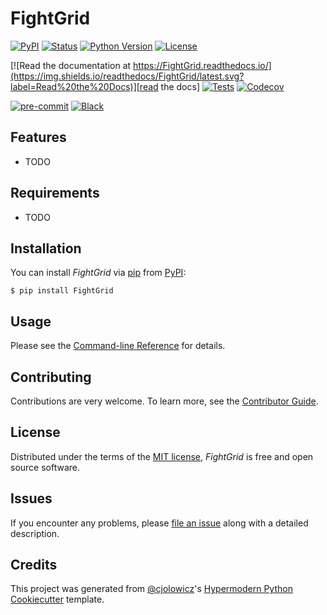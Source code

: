 # FightGrid

[![PyPI](https://img.shields.io/pypi/v/FightGrid.svg)][pypi_]
[![Status](https://img.shields.io/pypi/status/FightGrid.svg)][status]
[![Python Version](https://img.shields.io/pypi/pyversions/FightGrid)][python version]
[![License](https://img.shields.io/pypi/l/FightGrid)][license]

[![Read the documentation at https://FightGrid.readthedocs.io/](https://img.shields.io/readthedocs/FightGrid/latest.svg?label=Read%20the%20Docs)][read the docs]
[![Tests](https://github.com/UnicycleDumpTruck/FightGrid/workflows/Tests/badge.svg)][tests]
[![Codecov](https://codecov.io/gh/UnicycleDumpTruck/FightGrid/branch/main/graph/badge.svg)][codecov]

[![pre-commit](https://img.shields.io/badge/pre--commit-enabled-brightgreen?logo=pre-commit&logoColor=white)][pre-commit]
[![Black](https://img.shields.io/badge/code%20style-black-000000.svg)][black]

[pypi_]: https://pypi.org/project/FightGrid/
[status]: https://pypi.org/project/FightGrid/
[python version]: https://pypi.org/project/FightGrid
[read the docs]: https://FightGrid.readthedocs.io/
[tests]: https://github.com/UnicycleDumpTruck/FightGrid/actions?workflow=Tests
[codecov]: https://app.codecov.io/gh/UnicycleDumpTruck/FightGrid
[pre-commit]: https://github.com/pre-commit/pre-commit
[black]: https://github.com/psf/black

## Features

- TODO

## Requirements

- TODO

## Installation

You can install _FightGrid_ via [pip] from [PyPI]:

```console
$ pip install FightGrid
```

## Usage

Please see the [Command-line Reference] for details.

## Contributing

Contributions are very welcome.
To learn more, see the [Contributor Guide].

## License

Distributed under the terms of the [MIT license][license],
_FightGrid_ is free and open source software.

## Issues

If you encounter any problems,
please [file an issue] along with a detailed description.

## Credits

This project was generated from [@cjolowicz]'s [Hypermodern Python Cookiecutter] template.

[@cjolowicz]: https://github.com/cjolowicz
[pypi]: https://pypi.org/
[hypermodern python cookiecutter]: https://github.com/cjolowicz/cookiecutter-hypermodern-python
[file an issue]: https://github.com/UnicycleDumpTruck/FightGrid/issues
[pip]: https://pip.pypa.io/

<!-- github-only -->

[license]: https://github.com/UnicycleDumpTruck/FightGrid/blob/main/LICENSE
[contributor guide]: https://github.com/UnicycleDumpTruck/FightGrid/blob/main/CONTRIBUTING.md
[command-line reference]: https://FightGrid.readthedocs.io/en/latest/usage.html
